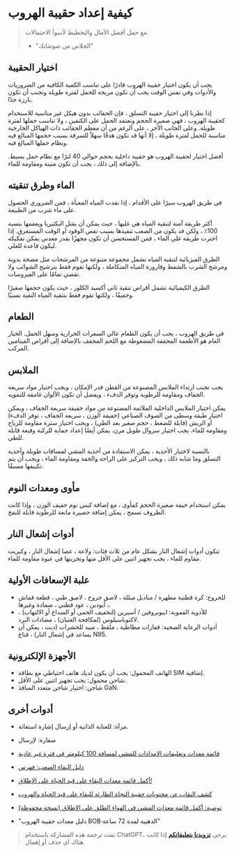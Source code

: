 # كيفية إعداد حقيبة الهروب

> مع حمل أفضل الآمال والتخطيط لأسوأ الاحتمالات.
> - "الخلاص من شوشانك" 

## اختيار الحقيبة

يجب أن يكون اختيار حقيبة الهروب قادرًا على تناسب الكمية الكافية من الضروريات والأدوات وفي نفس الوقت يجب أن تكون مريحة للحمل لفترة طويلة وتجنب أن تكون بارزة جدًا.

إذا نظرنا إلى اختيار حقيبة التسلق ، فإن الحقائب بدون هيكل غير مناسبة للاستخدام كحقيبة الهروب ، فهي صغيرة الحجم وتعتمد الحمل على الكتفين ، ولا تناسب حملها لفترة طويلة. وعلى الجانب الآخر ، على الرغم من أن معظم الحقائب ذات الهياكل الخارجية مناسبة للحمل لفترة طويلة ، إلا أنها قد تكون هدفًا سهلاً للسرقة بسبب حجمها المبالغ فيه ونظام حملها المبالغ فيه.

أفضل اختيار لحقيبة الهروب هو حقيبة داخلية بحجم حوالي 40 لترًا مع نظام حمل بسيط. بالإضافة إلى ذلك ، يجب أن تكون متينة ومقاومة للماء.

## الماء وطرق تنقيته

في طريق الهروب سيرًا على الأقدام ، إذا نفدت المياه المعبأة ، فمن الضروري الحصول على ماء شرب من الطبيعة.

أكثر طريقة آمنة لتنقية المياه هي غليها ، حيث يمكن أن يقتل البكتيريا ويعقمها بنسبة 100٪ ، ولكن قد يكون من الصعب تنفيذها بسبب نقص الوقود أو الوقت المستغرق. إذا اخترت طريقة غلي الماء ، فمن المستحسن أن تكون مجهزًا بقدر معدني يمكن تفكيكه ليكون قاعدة للغلي.

الطرق الفيزيائية لتنقية المياه تشمل مجموعة متنوعة من المرشحات مثل مضخة يدوية ومرشح الشرب بالشفط وقارورة المياه المتكاملة ، ولكنها تقوم فقط بترشيح الشوائب ولا تقضي تمامًا على الفيروسات.

الطرق الكيميائية تشمل أقراص تنقية ثاني أكسيد الكلور ، حيث يكون حجمها صغيرًا وخفيفًا ، ولكنها تقوم فقط بتنقية المياه النقية نسبيًا.

## الطعام

في طريق الهروب ، يجب أن يكون الطعام عالي السعرات الحرارية وسهل الحمل. الخيار العام هو الأطعمة المجففة المضغوطة مع اللحم المجفف بالإضافة إلى أقراص الفيتامين المركب.

## الملابس

يجب تجنب ارتداء الملابس المصنوعة من القطن قدر الإمكان ، ويجب اختيار مواد سريعة الجفاف ومقاومة للرطوبة وتوفر الدفء ، ويفضل أن تكون الألوان غامقة للتمويه.

يمكن اختيار الملابس الداخلية الملائمة المصنوعة من مواد خفيفة سريعة الجفاف ، ويمكن اختيار طبقة وسطى من الصوف الصناعي (خفيفة الوزن ، سريعة الجفاف ، توفر الدفء) أو الريش (قابلة للضغط ، حجم صغير بعد الطي) ، ويجب اختيار سترة مقاومة للرياح ومقاومة للماء. يجب اختيار سروال طويل مرن. يمكن أيضًا إعداد حماية للركبة وقبعة قابلة للطي.

بالنسبة لاختيار الأحذية ، يمكن الاستفادة من أحذية المشي لمسافات طويلة وأحذية التسلق وما شابه ذلك ، ويجب التركيز على الراحة والخفة ومقاومة الماء ، ويجب أن يتم تكييفها مسبقًا.

## مأوى ومعدات النوم

يمكن استخدام خيمة صغيرة الحجم كمأوى ، مع إضافة كيس نوم خفيف الوزن ، وإذا كانت الظروف تسمح ، يمكن إضافة حصيرة مانعة للرطوبة قابلة للنفخ.

## أدوات إشعال النار

تتكون أدوات إشعال النار بشكل عام من ثلاث فئات: ولاعة ، عصا إشعال النار ، وكبريت مقاوم للماء ، يجب تجهيز اثنين على الأقل منها وتخزينها في عبوة مقاومة للماء.

## علبة الإسعافات الأولية

- للجروح: كرة قطنية مطهرة / مناديل مبللة ، لاصق جروح ، لاصق طبي ، قطعة قماش ، أيودين ، عود قطني ، ضمادة وغيرها.
- للأدوية الفموية: ايبوبروفين / أسبرين (لتخفيف الحمى أو الصداع أو الالتهاب) ، لاكتوباسيلوس (لمكافحة الغثيان) ، مضادات البرد.
- أدوات الرعاية الصحية: قفازات مطاطية ، ملقط ، مبيد للحشرات (ديت ، يمكن أن يساعد في إشعال النار) ، قناع N95.

## الأجهزة الإلكترونية

- الهاتف المحمول: يجب أن يكون لديك هاتف احتياطي مع بطاقة SIM إضافية.
- شاحن محمول: يجب تجهيز اثنين على الأقل.
- شاحن: اختيار شاحن متعدد المنافذ GaN.

## أدوات أخرى

- مرآة: للعناية الذاتية أو إرسال إشارة استغاثة.
- صفارة: لإرسال

- [قائمة معدات وتعليمات الإمدادات للمشي لمسافة 100 كيلومتر في فترة غير عادية](https://mp.weixin.qq.com/s/ysga1BXDQpRVofHTjlkqXg)
- [دليل البقاء الصعب: فهرس](https://mp.weixin.qq.com/s/aahMSKVbSoc8Z9GzIOGTHA)
- [أكمل قائمة معدات البقاء على قيد الحياة على الإطلاق!](https://mp.weixin.qq.com/s?__biz=MzU3MjU0Njc4NA==&mid=2247483690&idx=1&sn=b7e99bbab3f0b9797d4b1a4f3f148ec8&chksm=fcce0aa5cbb983b3226cc6ef0c90846ce47d86cf72427de22bea313992df826d3d57cc35354c&scene=21#wechat_redirect)
- [كشف النقاب عن محتويات حقيبة النجاة الطارئة للبقاء على قيد الحياة والهروب](https://zhuanlan.zhihu.com/p/141610739)
- [توصية: أكمل قائمة معدات المشي في الهواء الطلق على الإطلاق (نسخة محفوظة)](https://zhuanlan.zhihu.com/p/86673389)
- "دليل معدات حقيبة الهروب BOB·الذهبية لمدة 72 ساعة"

> تمت ترجمة هذه المشاركة باستخدام ChatGPT، يرجى [**تزويدنا بتعليقاتكم**](https://github.com/linyuxuanlin/Wiki_MkDocs/issues/new) إذا كانت هناك أي حذف أو إهمال.